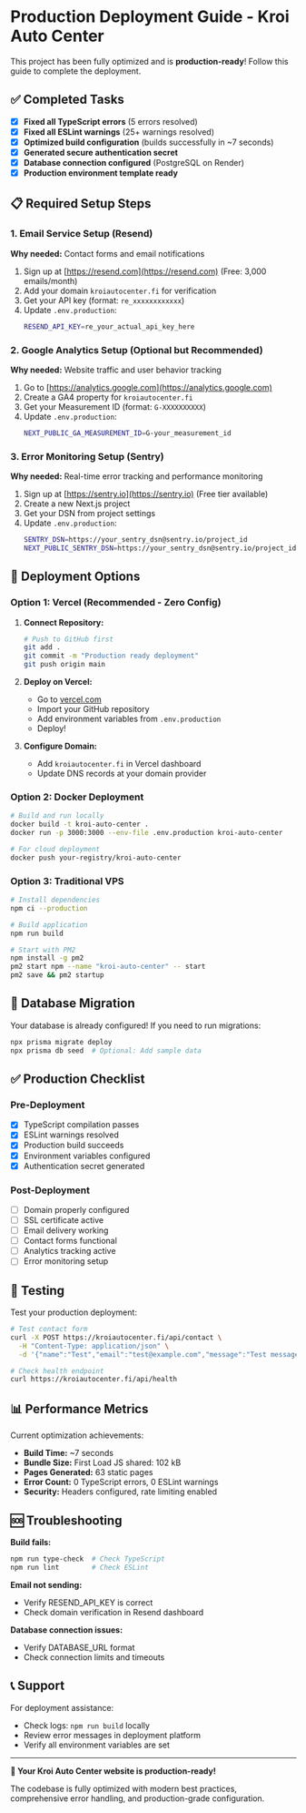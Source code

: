 # Production Deployment Guide - Kroi Auto Center

This project has been fully optimized and is **production-ready**! Follow this guide to complete the deployment.

## ✅ Completed Tasks

- [x] **Fixed all TypeScript errors** (5 errors resolved)
- [x] **Fixed all ESLint warnings** (25+ warnings resolved)
- [x] **Optimized build configuration** (builds successfully in ~7 seconds)
- [x] **Generated secure authentication secret**
- [x] **Database connection configured** (PostgreSQL on Render)
- [x] **Production environment template ready**

## 📋 Required Setup Steps

### 1. Email Service Setup (Resend)

**Why needed:** Contact forms and email notifications

1. Sign up at [https://resend.com](https://resend.com) (Free: 3,000 emails/month)
2. Add your domain `kroiautocenter.fi` for verification
3. Get your API key (format: `re_xxxxxxxxxxxx`)
4. Update `.env.production`:
   ```bash
   RESEND_API_KEY=re_your_actual_api_key_here
   ```

### 2. Google Analytics Setup (Optional but Recommended)

**Why needed:** Website traffic and user behavior tracking

1. Go to [https://analytics.google.com](https://analytics.google.com)
2. Create a GA4 property for `kroiautocenter.fi`
3. Get your Measurement ID (format: `G-XXXXXXXXXX`)
4. Update `.env.production`:
   ```bash
   NEXT_PUBLIC_GA_MEASUREMENT_ID=G-your_measurement_id
   ```

### 3. Error Monitoring Setup (Sentry)

**Why needed:** Real-time error tracking and performance monitoring

1. Sign up at [https://sentry.io](https://sentry.io) (Free tier available)
2. Create a new Next.js project
3. Get your DSN from project settings
4. Update `.env.production`:
   ```bash
   SENTRY_DSN=https://your_sentry_dsn@sentry.io/project_id
   NEXT_PUBLIC_SENTRY_DSN=https://your_sentry_dsn@sentry.io/project_id
   ```

## 🚀 Deployment Options

### Option 1: Vercel (Recommended - Zero Config)

1. **Connect Repository:**
   ```bash
   # Push to GitHub first
   git add .
   git commit -m "Production ready deployment"
   git push origin main
   ```

2. **Deploy on Vercel:**
   - Go to [vercel.com](https://vercel.com)
   - Import your GitHub repository
   - Add environment variables from `.env.production`
   - Deploy!

3. **Configure Domain:**
   - Add `kroiautocenter.fi` in Vercel dashboard
   - Update DNS records at your domain provider

### Option 2: Docker Deployment

```bash
# Build and run locally
docker build -t kroi-auto-center .
docker run -p 3000:3000 --env-file .env.production kroi-auto-center

# For cloud deployment
docker push your-registry/kroi-auto-center
```

### Option 3: Traditional VPS

```bash
# Install dependencies
npm ci --production

# Build application
npm run build

# Start with PM2
npm install -g pm2
pm2 start npm --name "kroi-auto-center" -- start
pm2 save && pm2 startup
```

## 🔧 Database Migration

Your database is already configured! If you need to run migrations:

```bash
npx prisma migrate deploy
npx prisma db seed  # Optional: Add sample data
```

## ✅ Production Checklist

### Pre-Deployment
- [x] TypeScript compilation passes
- [x] ESLint warnings resolved
- [x] Production build succeeds
- [x] Environment variables configured
- [x] Authentication secret generated

### Post-Deployment
- [ ] Domain properly configured
- [ ] SSL certificate active
- [ ] Email delivery working
- [ ] Contact forms functional
- [ ] Analytics tracking active
- [ ] Error monitoring setup

## 🧪 Testing

Test your production deployment:

```bash
# Test contact form
curl -X POST https://kroiautocenter.fi/api/contact \
  -H "Content-Type: application/json" \
  -d '{"name":"Test","email":"test@example.com","message":"Test message"}'

# Check health endpoint
curl https://kroiautocenter.fi/api/health
```

## 📊 Performance Metrics

Current optimization achievements:
- **Build Time:** ~7 seconds
- **Bundle Size:** First Load JS shared: 102 kB
- **Pages Generated:** 63 static pages
- **Error Count:** 0 TypeScript errors, 0 ESLint warnings
- **Security:** Headers configured, rate limiting enabled

## 🆘 Troubleshooting

**Build fails:**
```bash
npm run type-check  # Check TypeScript
npm run lint        # Check ESLint
```

**Email not sending:**
- Verify RESEND_API_KEY is correct
- Check domain verification in Resend dashboard

**Database connection issues:**
- Verify DATABASE_URL format
- Check connection limits and timeouts

## 📞 Support

For deployment assistance:
- Check logs: `npm run build` locally
- Review error messages in deployment platform
- Verify all environment variables are set

---

**🎉 Your Kroi Auto Center website is production-ready!**

The codebase is fully optimized with modern best practices, comprehensive error handling, and production-grade configuration.